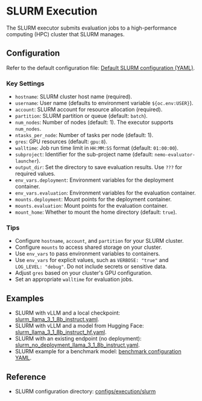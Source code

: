 # SLURM Execution

The SLURM executor submits evaluation jobs to a high-performance computing (HPC) cluster that SLURM manages.

## Configuration

Refer to the default configuration file: [Default SLURM configuration (YAML)](../../../../packages/nemo-evaluator-launcher/src/nemo_evaluator_launcher/configs/execution/slurm/default.yaml).

### Key Settings

- `hostname`: SLURM cluster host name (required).
- `username`: User name (defaults to environment variable `${oc.env:USER}`).
- `account`: SLURM account for resource allocation (required).
- `partition`: SLURM partition or queue (default: `batch`).
- `num_nodes`: Number of nodes (default: 1). The executor supports `num_nodes`.
- `ntasks_per_node`: Number of tasks per node (default: 1).
- `gres`: GPU resources (default: `gpu:8`).
- `walltime`: Job run time limit in `HH:MM:SS` format (default: `01:00:00`).
- `subproject`: Identifier for the sub-project name (default: `nemo-evaluator-launcher`).
- `output_dir`: Set the directory to save evaluation results. Use `???` for required values.
- `env_vars.deployment`: Environment variables for the deployment container.
- `env_vars.evaluation`: Environment variables for the evaluation container.
- `mounts.deployment`: Mount points for the deployment container.
- `mounts.evaluation`: Mount points for the evaluation container.
- `mount_home`: Whether to mount the home directory (default: `true`).

### Tips

- Configure `hostname`, `account`, and `partition` for your SLURM cluster.
- Configure `mounts` to access shared storage on your cluster.
- Use `env_vars` to pass environment variables to containers.
- Use `env_vars` for explicit values, such as `VERBOSE: "true"` and `LOG_LEVEL: "debug"`. Do not include secrets or sensitive data.
- Adjust `gres` based on your cluster's GPU configuration.
- Set an appropriate `walltime` for evaluation jobs.

## Examples

- SLURM with vLLM and a local checkpoint: [slurm_llama_3_1_8b_instruct.yaml](https://github.com/NVIDIA-NeMo/Eval/tree/main/packages/nemo-evaluator-launcher/examples/slurm_llama_3_1_8b_instruct.yaml).
- SLURM with vLLM and a model from Hugging Face: [slurm_llama_3_1_8b_instruct_hf.yaml](https://github.com/NVIDIA-NeMo/Eval/tree/main/packages/nemo-evaluator-launcher/examples/slurm_llama_3_1_8b_instruct_hf.yaml).
- SLURM with an existing endpoint (no deployment): [slurm_no_deployment_llama_3_1_8b_instruct.yaml](https://github.com/NVIDIA-NeMo/Eval/tree/main/packages/nemo-evaluator-launcher/examples/slurm_no_deployment_llama_3_1_8b_instruct.yaml).
- SLURM example for a benchmark model: [benchmark configuration YAML](https://github.com/NVIDIA-NeMo/Eval/tree/main/packages/nemo-evaluator-launcher/examples/slurm_no_deployment_llama_nemotron_super_v1_nemotron_benchmarks.yaml).

## Reference

- SLURM configuration directory: [configs/execution/slurm](../../../../packages/nemo-evaluator-launcher/src/nemo_evaluator_launcher/configs/execution/slurm)
